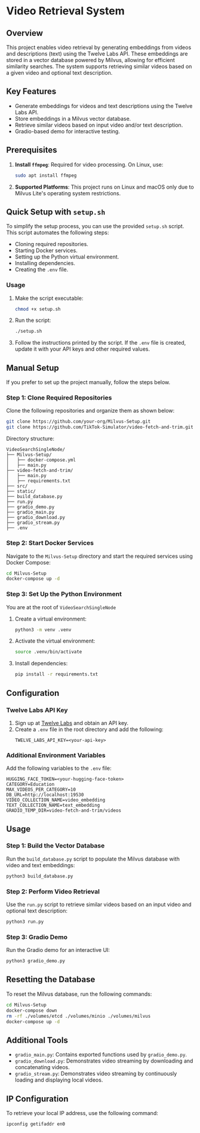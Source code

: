 # Video Retrieval System

## Overview

This project enables video retrieval by generating embeddings from videos and descriptions (text) using the Twelve Labs API. These embeddings are stored in a vector database powered by Milvus, allowing for efficient similarity searches. The system supports retrieving similar videos based on a given video and optional text description.

## Key Features

- Generate embeddings for videos and text descriptions using the Twelve Labs API.
- Store embeddings in a Milvus vector database.
- Retrieve similar videos based on input video and/or text description.
- Gradio-based demo for interactive testing.

## Prerequisites

1. **Install `ffmpeg`**: Required for video processing. On Linux, use:
   ```bash
   sudo apt install ffmpeg
   ```
2. **Supported Platforms**: This project runs on Linux and macOS only due to Milvus Lite's operating system restrictions.

## Quick Setup with `setup.sh`

To simplify the setup process, you can use the provided `setup.sh` script. This script automates the following steps:
- Cloning required repositories.
- Starting Docker services.
- Setting up the Python virtual environment.
- Installing dependencies.
- Creating the `.env` file.

### Usage

1. Make the script executable:
   ```bash
   chmod +x setup.sh
   ```
2. Run the script:
   ```bash
   ./setup.sh
   ```
3. Follow the instructions printed by the script. If the `.env` file is created, update it with your API keys and other required values.

## Manual Setup

If you prefer to set up the project manually, follow the steps below.

### Step 1: Clone Required Repositories

Clone the following repositories and organize them as shown below:

```bash
git clone https://github.com/your-org/Milvus-Setup.git
git clone https://github.com/TikTok-Simulator/video-fetch-and-trim.git
```

Directory structure:
```
VideoSearchSingleNode/
├── Milvus-Setup/
│   ├── docker-compose.yml
│   ├── main.py
├── video-fetch-and-trim/
│   ├── main.py
│   ├── requirements.txt
├── src/
├── static/
├── build_database.py
├── run.py
├── gradio_demo.py
├── gradio_main.py
├── gradio_download.py
├── gradio_stream.py
├── .env
```

### Step 2: Start Docker Services

Navigate to the `Milvus-Setup` directory and start the required services using Docker Compose:

```bash
cd Milvus-Setup
docker-compose up -d
```

### Step 3: Set Up the Python Environment
You are at the root of `VideoSearchSingleNode`
1. Create a virtual environment:
   ```bash
   python3 -m venv .venv
   ```
2. Activate the virtual environment:
   ```bash
   source .venv/bin/activate
   ```
3. Install dependencies:
   ```bash
   pip install -r requirements.txt
   ```

## Configuration

### Twelve Labs API Key

1. Sign up at [Twelve Labs](https://playground.twelvelabs.io/) and obtain an API key.
2. Create a `.env` file in the root directory and add the following:
   ```
   TWELVE_LABS_API_KEY=<your-api-key>
   ```

### Additional Environment Variables

Add the following variables to the `.env` file:
```
HUGGING_FACE_TOKEN=<your-hugging-face-token>
CATEGORY=Education
MAX_VIDEOS_PER_CATEGORY=10
DB_URL=http://localhost:19530
VIDEO_COLLECTION_NAME=video_embedding
TEXT_COLLECTION_NAME=text_embedding
GRADIO_TEMP_DIR=video-fetch-and-trim/videos
```

## Usage

### Step 1: Build the Vector Database

Run the `build_database.py` script to populate the Milvus database with video and text embeddings:

```bash
python3 build_database.py
```

### Step 2: Perform Video Retrieval

Use the `run.py` script to retrieve similar videos based on an input video and optional text description:

```bash
python3 run.py
```

### Step 3: Gradio Demo

Run the Gradio demo for an interactive UI:

```bash
python3 gradio_demo.py
```

## Resetting the Database

To reset the Milvus database, run the following commands:

```bash
cd Milvus-Setup
docker-compose down
rm -rf ./volumes/etcd ./volumes/minio ./volumes/milvus
docker-compose up -d
```

## Additional Tools

- `gradio_main.py`: Contains exported functions used by `gradio_demo.py`.
- `gradio_download.py`: Demonstrates video streaming by downloading and concatenating videos.
- `gradio_stream.py`: Demonstrates video streaming by continuously loading and displaying local videos.

## IP Configuration

To retrieve your local IP address, use the following command:

```bash
ipconfig getifaddr en0
```